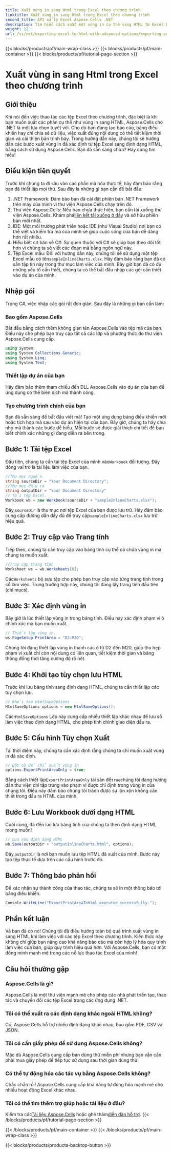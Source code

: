 ```yaml
---
title: Xuất vùng in sang Html trong Excel theo chương trình
linktitle: Xuất vùng in sang Html trong Excel theo chương trình
second_title: API xử lý Excel Aspose.Cells .NET
description: Tìm hiểu cách xuất một vùng in cụ thể sang HTML từ Excel bằng Aspose.Cells cho .NET trong hướng dẫn chi tiết này. Tối ưu hóa cách trình bày dữ liệu của bạn.
weight: 12
url: /vi/net/exporting-excel-to-html-with-advanced-options/exporting-print-area/
---
```


{{< blocks/products/pf/main-wrap-class >}}
{{< blocks/products/pf/main-container >}}
{{< blocks/products/pf/tutorial-page-section >}}

# Xuất vùng in sang Html trong Excel theo chương trình

## Giới thiệu
Khi nói đến việc thao tác các tệp Excel theo chương trình, đặc biệt là khi bạn muốn xuất các phần cụ thể như vùng in sang HTML, Aspose.Cells cho .NET là một lựa chọn tuyệt vời. Cho dù bạn đang tạo báo cáo, bảng điều khiển hay chỉ chia sẻ dữ liệu, việc xuất đúng nội dung có thể tiết kiệm thời gian và cải thiện bản trình bày. Trong hướng dẫn này, chúng tôi sẽ hướng dẫn các bước xuất vùng in đã xác định từ tệp Excel sang định dạng HTML, bằng cách sử dụng Aspose.Cells. Bạn đã sẵn sàng chưa? Hãy cùng tìm hiểu!
## Điều kiện tiên quyết
Trước khi chúng ta đi sâu vào các phần mã hóa thực tế, hãy đảm bảo rằng bạn đã thiết lập mọi thứ. Sau đây là những gì bạn cần để bắt đầu:
1. .NET Framework: Đảm bảo bạn đã cài đặt phiên bản .NET Framework trên máy của mình vì thư viện Aspose.Cells chạy trên đó.
2.  Thư viện Aspose.Cells: Nếu bạn chưa thực hiện, bạn cần tải xuống thư viện Aspose.Cells. Khám phá[liên kết tải xuống ở đây](https://releases.aspose.com/cells/net/) và sở hữu phiên bản mới nhất.
3. IDE: Một môi trường phát triển hoặc IDE (như Visual Studio) nơi bạn có thể viết và kiểm tra mã của mình sẽ giúp cuộc sống của bạn dễ dàng hơn rất nhiều.
4. Hiểu biết cơ bản về C#: Sự quen thuộc với C# sẽ giúp bạn theo dõi tốt hơn vì chúng ta sẽ viết các đoạn mã bằng ngôn ngữ này.
5.  Tệp Excel mẫu: Đối với hướng dẫn này, chúng tôi sẽ sử dụng một tệp Excel mẫu có tên`sampleInlineCharts.xlsx`. Hãy đảm bảo rằng bạn đã có sẵn tập tin này trong thư mục làm việc của mình.
Bây giờ bạn đã có đủ những yếu tố cần thiết, chúng ta có thể bắt đầu nhập các gói cần thiết vào dự án của mình.
## Nhập gói
Trong C#, việc nhập các gói rất đơn giản. Sau đây là những gì bạn cần làm:
### Bao gồm Aspose.Cells
Bắt đầu bằng cách thêm không gian tên Aspose.Cells vào tệp mã của bạn. Điều này cho phép bạn truy cập tất cả các lớp và phương thức do thư viện Aspose.Cells cung cấp.
```csharp
using System;
using System.Collections.Generic;
using System.Linq;
using System.Text;
```
### Thiết lập dự án của bạn
Hãy đảm bảo thêm tham chiếu đến DLL Aspose.Cells vào dự án của bạn để ứng dụng có thể biên dịch mã thành công.
### Tạo chương trình chính của bạn
Bạn đã sẵn sàng để bắt đầu viết mã! Tạo một ứng dụng bảng điều khiển mới hoặc tích hợp mã sau vào dự án hiện tại của bạn.
Bây giờ, chúng ta hãy chia nhỏ mã thành các bước dễ hiểu. Mỗi bước sẽ được giải thích chi tiết để bạn biết chính xác những gì đang diễn ra bên trong.
## Bước 1: Tải tệp Excel
 Đầu tiên, chúng ta cần tải tệp Excel của mình vào`Workbook` đối tượng. Đây đóng vai trò là tài liệu làm việc của bạn.
```csharp
//Thư mục nguồn
string sourceDir = "Your Document Directory";
//Thư mục đầu ra
string outputDir = "Your Document Directory"
// Tải tệp Excel.
Workbook wb = new Workbook(sourceDir + "sampleInlineCharts.xlsx");
```
 Đây,`sourceDir` là thư mục nơi tệp Excel của bạn được lưu trữ. Hãy đảm bảo cung cấp đường dẫn đầy đủ để truy cập`sampleInlineCharts.xlsx` lưu trữ hiệu quả.
## Bước 2: Truy cập vào Trang tính
Tiếp theo, chúng ta cần truy cập vào bảng tính cụ thể có chứa vùng in mà chúng ta muốn xuất.
```csharp
//Truy cập trang tính
Worksheet ws = wb.Worksheets[0];
```
 Các`Worksheets` bộ sưu tập cho phép bạn truy cập vào từng trang tính trong sổ làm việc. Trong trường hợp này, chúng tôi đang lấy trang tính đầu tiên (chỉ mục`0`). 
## Bước 3: Xác định vùng in
Bây giờ là lúc thiết lập vùng in trong bảng tính. Điều này xác định phạm vi ô chính xác mà bạn muốn xuất.
```csharp
// Thiết lập vùng in.
ws.PageSetup.PrintArea = "D2:M20";
```
Chúng tôi đang thiết lập vùng in thành các ô từ D2 đến M20, giúp thu hẹp phạm vi xuất chỉ còn nội dung có liên quan, tiết kiệm thời gian và băng thông đồng thời tăng cường độ rõ nét.
## Bước 4: Khởi tạo tùy chọn lưu HTML
Trước khi lưu bảng tính sang định dạng HTML, chúng ta cần thiết lập các tùy chọn lưu.
```csharp
// Khởi tạo HtmlSaveOptions
HtmlSaveOptions options = new HtmlSaveOptions();
```
 Các`HtmlSaveOptions` Lớp này cung cấp nhiều thiết lập khác nhau để lưu sổ làm việc theo định dạng HTML, cho phép tinh chỉnh giao diện đầu ra.
## Bước 5: Cấu hình Tùy chọn Xuất
Tại thời điểm này, chúng ta cần xác định rằng chúng ta chỉ muốn xuất vùng in đã xác định.
```csharp
// Đặt cờ để chỉ xuất vùng in
options.ExportPrintAreaOnly = true;
```
 Bằng cách thiết lập`ExportPrintAreaOnly` tài sản để`true`chúng tôi đang hướng dẫn thư viện chỉ tập trung vào phạm vi được chỉ định trong vùng in của chúng tôi. Điều này đảm bảo chúng tôi tránh được sự lộn xộn không cần thiết trong đầu ra HTML của mình.
## Bước 6: Lưu Workbook dưới dạng HTML
Cuối cùng, đã đến lúc lưu bảng tính của chúng ta theo định dạng HTML mong muốn!
```csharp
// Lưu vào định dạng HTML
wb.Save(outputDir + "outputInlineCharts.html", options);
```
 Đây,`outputDir` là nơi bạn muốn lưu tệp HTML đã xuất của mình. Bước này tạo tệp thực tế dựa trên các cấu hình trước đó.
## Bước 7: Thông báo phản hồi
Để xác nhận sự thành công của thao tác, chúng ta sẽ in một thông báo tới bảng điều khiển.
```csharp
Console.WriteLine("ExportPrintAreaToHtml executed successfully.");
```
## Phần kết luận
Và bạn đã có nó! Chúng tôi đã điều hướng toàn bộ quá trình xuất vùng in sang HTML khi làm việc với các tệp Excel theo chương trình. Kiến thức này không chỉ giúp bạn nâng cao khả năng báo cáo mà còn hợp lý hóa quy trình làm việc của bạn, giúp quy trình hiệu quả hơn. Với Aspose.Cells, bạn có một đồng minh mạnh mẽ trong các nỗ lực thao tác Excel của mình!
## Câu hỏi thường gặp
### Aspose.Cells là gì?
Aspose.Cells là một thư viện mạnh mẽ cho phép các nhà phát triển tạo, thao tác và chuyển đổi các tệp Excel trong các ứng dụng .NET.
### Tôi có thể xuất ra các định dạng khác ngoài HTML không?
Có, Aspose.Cells hỗ trợ nhiều định dạng khác nhau, bao gồm PDF, CSV và JSON.
### Tôi có cần giấy phép để sử dụng Aspose.Cells không?
Mặc dù Aspose.Cells cung cấp bản dùng thử miễn phí nhưng bạn vẫn cần phải mua giấy phép để tiếp tục sử dụng sau thời gian dùng thử.
### Có thể tự động hóa các tác vụ bằng Aspose.Cells không?
Chắc chắn rồi! Aspose.Cells cung cấp khả năng tự động hóa mạnh mẽ cho nhiều hoạt động Excel khác nhau.
### Tôi có thể tìm thêm trợ giúp hoặc tài liệu ở đâu?
 Kiểm tra các[Tài liệu Aspose.Cells](https://reference.aspose.com/cells/net/) hoặc ghé thăm[diễn đàn hỗ trợ](https://forum.aspose.com/c/cells/9).
{{< /blocks/products/pf/tutorial-page-section >}}

{{< /blocks/products/pf/main-container >}}
{{< /blocks/products/pf/main-wrap-class >}}

{{< blocks/products/products-backtop-button >}}
